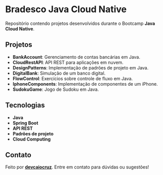 # Bradesco Java Cloud Native

Repositório contendo projetos desenvolvidos durante o Bootcamp **Java Cloud Native**.

## Projetos

- **BankAccount**: Gerenciamento de contas bancárias em Java.
- **CloudRestAPI**: API REST para aplicações em nuvem.
- **DesignPatterns**: Implementação de padrões de projeto em Java.
- **DigitalBank**: Simulação de um banco digital.
- **FlowControl**: Exercícios sobre controle de fluxo em Java.
- **IphoneComponents**: Implementação de componentes de um iPhone.
- **SudokuGame**: Jogo de Sudoku em Java.

## Tecnologias

- **Java**
- **Spring Boot**
- **API REST**
- **Padrões de projeto**
- **Cloud Computing**

## Contato

Feito por **[devcaiocruz](https://github.com/devcaiocruz)**. Entre em contato para dúvidas ou sugestões!